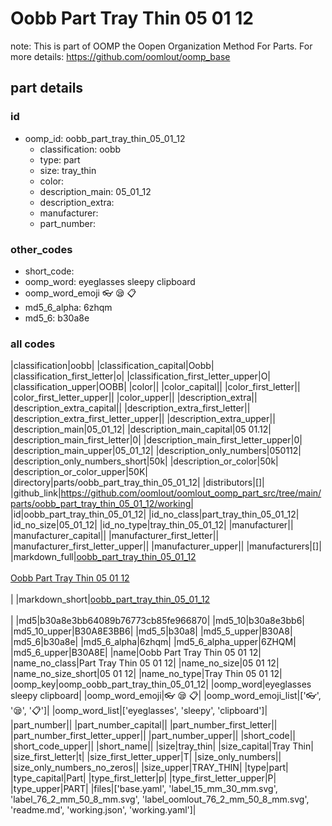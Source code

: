 # Oobb Part Tray Thin 05 01 12  

note: This is part of OOMP the Oopen Organization Method For Parts. For more details: https://github.com/oomlout/oomp_base

##  part details





### id
* oomp_id: oobb_part_tray_thin_05_01_12
  * classification: oobb
  * type: part
  * size: tray_thin
  * color: 
  * description_main: 05_01_12
  * description_extra: 
  * manufacturer: 
  * part_number: 

### other_codes
* short_code: 
* oomp_word: eyeglasses sleepy clipboard
* oomp_word_emoji :eyeglasses: :sleepy: :clipboard:
* md5_6_alpha: 6zhqm
* md5_6: b30a8e

### all codes 
|classification|oobb|
|classification_capital|Oobb|
|classification_first_letter|o|
|classification_first_letter_upper|O|
|classification_upper|OOBB|
|color||
|color_capital||
|color_first_letter||
|color_first_letter_upper||
|color_upper||
|description_extra||
|description_extra_capital||
|description_extra_first_letter||
|description_extra_first_letter_upper||
|description_extra_upper||
|description_main|05_01_12|
|description_main_capital|05 01.12|
|description_main_first_letter|0|
|description_main_first_letter_upper|0|
|description_main_upper|05_01_12|
|description_only_numbers|050112|
|description_only_numbers_short|50k|
|description_or_color|50k|
|description_or_color_upper|50K|
|directory|parts/oobb_part_tray_thin_05_01_12|
|distributors|[]|
|github_link|https://github.com/oomlout/oomlout_oomp_part_src/tree/main/parts/oobb_part_tray_thin_05_01_12/working|
|id|oobb_part_tray_thin_05_01_12|
|id_no_class|part_tray_thin_05_01_12|
|id_no_size|05_01_12|
|id_no_type|tray_thin_05_01_12|
|manufacturer||
|manufacturer_capital||
|manufacturer_first_letter||
|manufacturer_first_letter_upper||
|manufacturer_upper||
|manufacturers|[]|
|markdown_full|[oobb_part_tray_thin_05_01_12](https://github.com/oomlout/oomlout_oomp_part_src/tree/main/parts/oobb_part_tray_thin_05_01_12/working)<br>[](https://github.com/oomlout/oomlout_oomp_part_src/tree/main/parts/oobb_part_tray_thin_05_01_12/working)<br>[Oobb Part Tray Thin 05 01 12](https://github.com/oomlout/oomlout_oomp_part_src/tree/main/parts/oobb_part_tray_thin_05_01_12/working)<br><br>|
|markdown_short|[oobb_part_tray_thin_05_01_12](https://github.com/oomlout/oomlout_oomp_part_src/tree/main/parts/oobb_part_tray_thin_05_01_12/working)<br><br>|
|md5|b30a8e3bb64089b76773cb85fe966870|
|md5_10|b30a8e3bb6|
|md5_10_upper|B30A8E3BB6|
|md5_5|b30a8|
|md5_5_upper|B30A8|
|md5_6|b30a8e|
|md5_6_alpha|6zhqm|
|md5_6_alpha_upper|6ZHQM|
|md5_6_upper|B30A8E|
|name|Oobb Part Tray Thin 05 01 12|
|name_no_class|Part Tray Thin 05 01 12|
|name_no_size|05 01 12|
|name_no_size_short|05 01 12|
|name_no_type|Tray Thin 05 01 12|
|oomp_key|oomp_oobb_part_tray_thin_05_01_12|
|oomp_word|eyeglasses sleepy clipboard|
|oomp_word_emoji|:eyeglasses: :sleepy: :clipboard:|
|oomp_word_emoji_list|[':eyeglasses:', ':sleepy:', ':clipboard:']|
|oomp_word_list|['eyeglasses', 'sleepy', 'clipboard']|
|part_number||
|part_number_capital||
|part_number_first_letter||
|part_number_first_letter_upper||
|part_number_upper||
|short_code||
|short_code_upper||
|short_name||
|size|tray_thin|
|size_capital|Tray Thin|
|size_first_letter|t|
|size_first_letter_upper|T|
|size_only_numbers||
|size_only_numbers_no_zeros||
|size_upper|TRAY_THIN|
|type|part|
|type_capital|Part|
|type_first_letter|p|
|type_first_letter_upper|P|
|type_upper|PART|
|files|['base.yaml', 'label_15_mm_30_mm.svg', 'label_76_2_mm_50_8_mm.svg', 'label_oomlout_76_2_mm_50_8_mm.svg', 'readme.md', 'working.json', 'working.yaml']|
